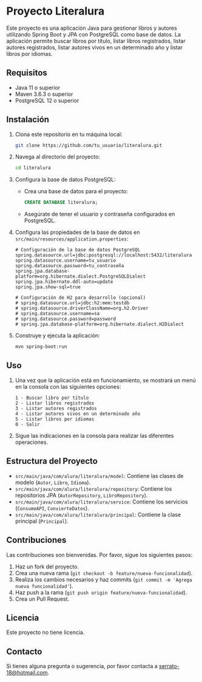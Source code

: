 # Proyecto Literalura

Este proyecto es una aplicación Java para gestionar libros y autores utilizando Spring Boot y JPA con PostgreSQL como base de datos. La aplicación permite buscar libros por título, listar libros registrados, listar autores registrados, listar autores vivos en un determinado año y listar libros por idiomas.

## Requisitos

- Java 11 o superior
- Maven 3.6.3 o superior
- PostgreSQL 12 o superior

## Instalación

1. Clona este repositorio en tu máquina local:
    ```bash
    git clone https://github.com/tu_usuario/literalura.git
    ```

2. Navega al directorio del proyecto:
    ```bash
    cd literalura
    ```

3. Configura la base de datos PostgreSQL:
    - Crea una base de datos para el proyecto:
        ```sql
        CREATE DATABASE literalura;
        ```
    - Asegúrate de tener el usuario y contraseña configurados en PostgreSQL.

4. Configura las propiedades de la base de datos en `src/main/resources/application.properties`:
    ```properties
    # Configuración de la base de datos PostgreSQL
    spring.datasource.url=jdbc:postgresql://localhost:5432/literalura
    spring.datasource.username=tu_usuario
    spring.datasource.password=tu_contraseña
    spring.jpa.database-platform=org.hibernate.dialect.PostgreSQLDialect
    spring.jpa.hibernate.ddl-auto=update
    spring.jpa.show-sql=true

    # Configuración de H2 para desarrollo (opcional)
    # spring.datasource.url=jdbc:h2:mem:testdb
    # spring.datasource.driverClassName=org.h2.Driver
    # spring.datasource.username=sa
    # spring.datasource.password=password
    # spring.jpa.database-platform=org.hibernate.dialect.H2Dialect
    ```

5. Construye y ejecuta la aplicación:
    ```bash
    mvn spring-boot:run
    ```

## Uso

1. Una vez que la aplicación está en funcionamiento, se mostrará un menú en la consola con las siguientes opciones:

    ```
    1 - Buscar libro por título
    2 - Listar libros registrados
    3 - Listar autores registrados
    4 - Listar autores vivos en un determinado año
    5 - Listar libros por idiomas
    0 - Salir
    ```

2. Sigue las indicaciones en la consola para realizar las diferentes operaciones.

## Estructura del Proyecto

- `src/main/java/com/alura/literalura/model`: Contiene las clases de modelo (`Autor`, `Libro`, `Idioma`).
- `src/main/java/com/alura/literalura/repository`: Contiene los repositorios JPA (`AutorRepository`, `LibroRepository`).
- `src/main/java/com/alura/literalura/service`: Contiene los servicios (`ConsumoAPI`, `ConvierteDatos`).
- `src/main/java/com/alura/literalura/principal`: Contiene la clase principal (`Principal`).

## Contribuciones

Las contribuciones son bienvenidas. Por favor, sigue los siguientes pasos:

1. Haz un fork del proyecto.
2. Crea una nueva rama (`git checkout -b feature/nueva-funcionalidad`).
3. Realiza los cambios necesarios y haz commits (`git commit -m 'Agrega nueva funcionalidad'`).
4. Haz push a la rama (`git push origin feature/nueva-funcionalidad`).
5. Crea un Pull Request.

## Licencia

Este proyecto no tiene licencia.

## Contacto

Si tienes alguna pregunta o sugerencia, por favor contacta a [serrato-18@hotmail.com](mailto:tu_email@dominio.com).
